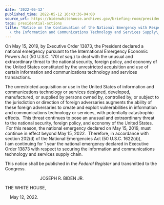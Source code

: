 ```yaml
---
date: '2022-05-12'
published_time: 2022-05-12 16:43:36-04:00
source_url: https://bidenwhitehouse.archives.gov/briefing-room/presidential-actions/2022/05/12/notice-on-the-continuation-of-the-national-emergency-with-respect-to-securing-the-information-and-communications-technology-and-services-supply-chain-2/
tags: presidential-actions
title: "Notice on the Continuation of the National Emergency with Respect to Securing\
  \ the Information and Communications Technology and Services Supply\_Chain"
---
```

 
On May 15, 2019, by Executive Order 13873, the President declared a
national emergency pursuant to the International Emergency Economic
Powers Act (50 U.S.C. 170l *et seq.*) to deal with the unusual and
extraordinary threat to the national security, foreign policy, and
economy of the United States constituted by the unrestricted acquisition
and use of certain information and communications technology and
services transactions.

The unrestricted acquisition or use in the United States of information
and communications technology or services designed, developed,
manufactured, or supplied by persons owned by, controlled by, or subject
to the jurisdiction or direction of foreign adversaries augments the
ability of these foreign adversaries to create and exploit
vulnerabilities in information and communications technology or
services, with potentially catastrophic effects.  This threat continues
to pose an unusual and extraordinary threat to the national security,
foreign policy, and economy of the United States.  For this reason, the
national emergency declared on May 15, 2019, must continue in effect
beyond May 15, 2022.  Therefore, in accordance with section 202(d) of
the National Emergencies Act (50 U.S.C. 1622(d)), I am continuing for 1
year the national emergency declared in Executive Order 13873 with
respect to securing the information and communications technology and
services supply chain.

This notice shall be published in the *Federal Register* and transmitted
to the Congress.

                             JOSEPH R. BIDEN JR.

THE WHITE HOUSE,

    May 12, 2022.
